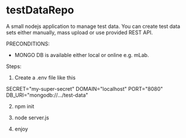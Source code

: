 # testDataRepo
A small nodejs application to manage test data. You can create test data sets either manually, mass upload or use provided REST API.


PRECONDITIONS:
+ MONGO DB is available either local or online e.g. mLab.


Steps:

1. Create a .env file like this

SECRET="my-super-secret"
DOMAIN="localhost"
PORT="8080"
DB_URI="mongodb://.../test-data"

2. npm init

3. node server.js

4. enjoy